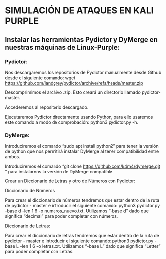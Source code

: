 # SIMULACIÓN DE ATAQUES EN KALI PURPLE

## Instalar las herramientas Pydictor y DyMerge en nuestras máquinas de Linux-Purple:

### Pydictor:



Nos descargaremos los repositorios de Pydictor manualmente desde Github desde el siguiente comando: wget https://github.com/landgrey/pydictor/archive/refs/heads/master.zip



Descomprimimos el archivo .zip. Esto creará un directorio llamado pydictor-master.



Accederemos al repositorio descargado.



Ejecutaremos Pydictor directamente usando Python, para ello usaremos este comando a modo de comprobación: python3 pydictor.py -h.

### DyMerge:



Introduciremos el comando “sudo apt install python2” para tener la versión de python que nos permitirá instalar DyMerge al tener compatibilidad entre ambos.


Introduciremos el comando “git clone https://github.com/k4m4/dymerge.git ” para instalarnos la versión de DyMerge compatible.



Crear un Diccionario de Letras y otro de Números con Pydictor:

Diccionario de Números:




Para crear el diccionario de números tendremos que estar dentro de la ruta de pydictor - master e introducir el siguiente comando: python3 pydictor.py -base d -len 1 6 -o numeros_nuevo.txt. Utilizamos “-base d” dado que significa “decimal” para poder completar con números.

Diccionario de Letras:



Para crear el diccionario de letras tendremos que estar dentro de la ruta de pydictor - master e introducir el siguiente comando: python3 pydictor.py -base L -len 1 6 -o letras.txt. Utilizamos “-base L” dado que significa “Letter” para poder completar con Letras.


